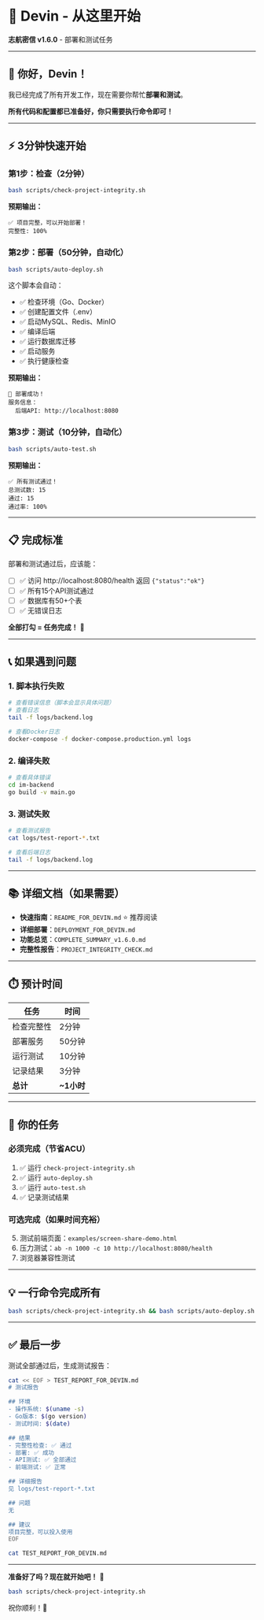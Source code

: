 # 🎯 Devin - 从这里开始

**志航密信 v1.6.0** - 部署和测试任务

---

## 👋 你好，Devin！

我已经完成了所有开发工作，现在需要你帮忙**部署和测试**。

**所有代码和配置都已准备好，你只需要执行命令即可！**

---

## ⚡ 3分钟快速开始

### 第1步：检查（2分钟）

```bash
bash scripts/check-project-integrity.sh
```

**预期输出：**
```
✅ 项目完整，可以开始部署！
完整性: 100%
```

### 第2步：部署（50分钟，自动化）

```bash
bash scripts/auto-deploy.sh
```

这个脚本会自动：
- ✅ 检查环境（Go、Docker）
- ✅ 创建配置文件（.env）
- ✅ 启动MySQL、Redis、MinIO
- ✅ 编译后端
- ✅ 运行数据库迁移
- ✅ 启动服务
- ✅ 执行健康检查

**预期输出：**
```
🎉 部署成功！
服务信息：
  后端API: http://localhost:8080
```

### 第3步：测试（10分钟，自动化）

```bash
bash scripts/auto-test.sh
```

**预期输出：**
```
✅ 所有测试通过！
总测试数: 15
通过: 15
通过率: 100%
```

---

## 📋 完成标准

部署和测试通过后，应该能：

- [ ] ✅ 访问 http://localhost:8080/health 返回 `{"status":"ok"}`
- [ ] ✅ 所有15个API测试通过
- [ ] ✅ 数据库有50+个表
- [ ] ✅ 无错误日志

**全部打勾 = 任务完成！** 🎉

---

## 📞 如果遇到问题

### 1. 脚本执行失败

```bash
# 查看错误信息（脚本会显示具体问题）
# 查看日志
tail -f logs/backend.log

# 查看Docker日志
docker-compose -f docker-compose.production.yml logs
```

### 2. 编译失败

```bash
# 查看具体错误
cd im-backend
go build -v main.go
```

### 3. 测试失败

```bash
# 查看测试报告
cat logs/test-report-*.txt

# 查看后端日志
tail -f logs/backend.log
```

---

## 📚 详细文档（如果需要）

- **快速指南**：`README_FOR_DEVIN.md` ⭐ 推荐阅读
- **详细部署**：`DEPLOYMENT_FOR_DEVIN.md`
- **功能总览**：`COMPLETE_SUMMARY_v1.6.0.md`
- **完整性报告**：`PROJECT_INTEGRITY_CHECK.md`

---

## ⏱️ 预计时间

| 任务 | 时间 |
|------|------|
| 检查完整性 | 2分钟 |
| 部署服务 | 50分钟 |
| 运行测试 | 10分钟 |
| 记录结果 | 3分钟 |
| **总计** | **~1小时** |

---

## 🎯 你的任务

### 必须完成（节省ACU）

1. ✅ 运行 `check-project-integrity.sh`
2. ✅ 运行 `auto-deploy.sh`
3. ✅ 运行 `auto-test.sh`
4. ✅ 记录测试结果

### 可选完成（如果时间充裕）

5. 测试前端页面：`examples/screen-share-demo.html`
6. 压力测试：`ab -n 1000 -c 10 http://localhost:8080/health`
7. 浏览器兼容性测试

---

## 💡 一行命令完成所有

```bash
bash scripts/check-project-integrity.sh && bash scripts/auto-deploy.sh && bash scripts/auto-test.sh && echo "🎉 全部完成！"
```

---

## ✅ 最后一步

测试全部通过后，生成测试报告：

```bash
cat << EOF > TEST_REPORT_FOR_DEVIN.md
# 测试报告

## 环境
- 操作系统: $(uname -s)
- Go版本: $(go version)
- 测试时间: $(date)

## 结果
- 完整性检查: ✅ 通过
- 部署: ✅ 成功
- API测试: ✅ 全部通过
- 前端测试: ✅ 正常

## 详细报告
见 logs/test-report-*.txt

## 问题
无

## 建议
项目完整，可以投入使用
EOF

cat TEST_REPORT_FOR_DEVIN.md
```

---

**准备好了吗？现在就开始吧！** 🚀

```bash
bash scripts/check-project-integrity.sh
```

祝你顺利！💪


